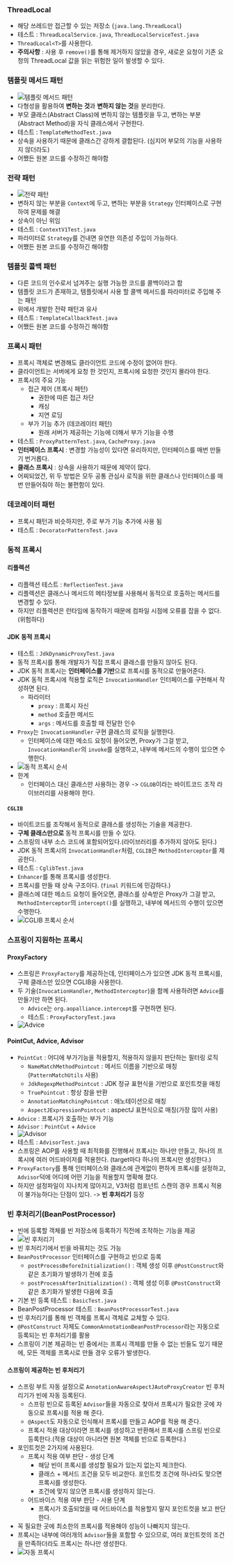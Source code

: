 ### ThreadLocal
- 해당 쓰레드만 접근할 수 있는 저장소 (`java.lang.ThreadLocal`)
- 테스트 : `ThreadLocalService.java`, `ThreadLocalServiceTest.java`
- `ThreadLocal<T>`를 사용한다.
- **주의사항** : 사용 후 `remove()`를 통해 제거하지 않았을 경우, 새로운 요청이 기존 요청의 ThreadLocal 값을 읽는 위험한 일이 발생할 수 있다.

### 템플릿 메서드 패턴
- ![템플릿 메서드 패턴](./images/image001.png)
- 다형성을 활용하여 **변하는 것**과 **변하지 않는 것**을 분리한다.
- 부모 클래스(Abstract Class)에 변하지 않는 템플릿을 두고, 변하는 부분(Abstract Method)을 자식 클래스에서 구현한다. 
- 테스트 : `TemplateMethodTest.java`
- 상속을 사용하기 때문에 클래스간 강하게 결합된다. (심지어 부모의 기능을 사용하지 않더라도)
- 어쨌든 원본 코드를 수정하긴 해야함

### 전략 패턴
- ![전략 패턴](./images/image002.png)
- 변하지 않는 부분을 `Context`에 두고, 변하는 부분을 `Strategy` 인터페이스로 구현하여 문제를 해결
- 상속이 아닌 위임
- 테스트 : `ContextV1Test.java`
- 파라미터로 `Strategy`를 건내면 유연한 의존성 주입이 가능하다.
- 어쨌든 원본 코드를 수정하긴 해야함

### 템플릿 콜백 패턴
- 다른 코드의 인수로서 넘겨주는 실행 가능한 코드를 콜백이라고 함
- 템플릿 코드가 존재하고, 템플릿에서 사용 할 콜백 메서드를 파라미터로 주입해 주는 패턴
- 위에서 개발한 전략 패턴과 유사
- 테스트 : `TemplateCallbackTest.java`
- 어쨌든 원본 코드를 수정하긴 해야함

### 프록시 패턴
- 프록시 객체로 변경해도 클라이언트 코드에 수정이 없어야 한다.
- 클라이언트는 서버에게 요청 한 것인지, 프록시에 요청한 것인지 몰라야 한다.
- 프록시의 주요 기능
  - 접근 제어 (프록시 패턴)
    - 권한에 따른 접근 차단
    - 캐싱
    - 지연 로딩
  - 부가 기능 추가 (데코레이터 패턴)
    - 원래 서버가 제공하는 기능에 더해서 부가 기능을 수행
- 테스트 : `ProxyPatternTest.java`, `CacheProxy.java`
- **인터페이스 프록시** : 변경할 가능성이 있다면 유리하지만, 인터페이스를 매번 만들기 번거롭다.
- **클래스 프록시** : 상속을 사용하기 때문에 제약이 많다.
- 어찌되었건, 위 두 방법은 모두 공통 관심사 로직을 위한 클래스나 인터페이스를 매번 만들어줘야 하는 불편함이 있다.

### 데코레이터 패턴
- 프록시 패턴과 비슷하지만, 주로 부가 기능 추가에 사용 됨
- 테스트 : `DecoratorPatternTest.java`

### 동적 프록시
#### 리플렉션
- 리플렉션 테스트 : `ReflectionTest.java`
- 리플렉션은 클래스나 메서드의 메타정보를 사용해서 동적으로 호출하는 메서드를 변경할 수 있다.
- 하지만 리플렉션은 런타임에 동작하기 때문에 컴파일 시점에 오류를 잡을 수 없다. (위험하다)

#### JDK 동적 프록시
- 테스트 : `JdkDynamicProxyTest.java`
- 동적 프록시를 통해 개발자가 직접 프록시 클래스를 만들지 않아도 된다.
- JDK 동적 프록시는 **인터페이스를 기반**으로 프록시를 동적으로 만들어준다.
- JDK 동적 프록시에 적용할 로직은 `InvocationHandler` 인터페이스를 구현해서 작성하면 된다.
  - 파라미터
    - `proxy` : 프록시 자신
    - `method` 호출한 메서드
    - `args` : 메서드를 호출할 때 전달한 인수
- `Proxy`는 `InvocationHandler` 구현 클래스의 로직을 실행한다.
  - 인터페이스에 대한 메소드 요청이 들어오면, Proxy가 그걸 받고, `InvocationHandler`의 `invoke`를 실행하고, 내부에 메서드의 수행이 있으면 수행한다.
- ![동적 프록시 순서](./images/image003.png)
- 한계
  - 인터페이스 대신 클래스만 사용하는 경우 -> `CGLOB`이라는 바이트코드 조작 라이브러리를 사용해야 한다.
#### `CGLIB`
  - 바이트코드를 조작해서 동적으로 클래스를 생성하는 기술을 제공한다.
  - **구체 클래스만으로** 동적 프록시를 만들 수 있다.
  - 스프링의 내부 소스 코드에 포함되어있다.(라이브러리를 추가하지 않아도 된다.)
  - JDK 동적 프록시의 `InvocationHandler`처럼, `CGLIB`은 `MethodInterceptor`를 제공한다.
  - 테스트 : `CglibTest.java`
  - `Enhancer`를 통해 프록시를 생성한다.
  - 프록시를 만들 때 상속 구조이다. (`final` 키워드에 민감하다.)
  - 클래스에 대한 메소드 요청이 들어오면, 클래스를 상속받은 Proxy가 그걸 받고, `MethodInterceptor`의 `intercept()`를 실행하고, 내부에 메서드의 수행이 있으면 수행한다.
  - ![CGLIB 프록시 순서](./images/image004.png)

### 스프링이 지원하는 프록시
#### ProxyFactory
  - 스프링은 `ProxyFactory`를 제공하는데, 인터페이스가 있으면 JDK 동적 프록시를, 구체 클래스만 있으면 CGLIB을 사용한다.
  - 두 기술(`InvocationHandler`, `MethodInterceptor`)을 함께 사용하려면 `Advice`를 만들기만 하면 된다.
    - `Advice`는 `org.aopalliance.intercept`를 구현하면 된다.
    - 테스트 : `ProxyFactoryTest.java`
  - ![Advice](./images/image005.png)
#### PointCut, Advice, Advisor
- `PointCut` : 어디에 부가기능을 적용할지, 적용하지 않을지 판단하는 필터링 로직
  - `NameMatchMethodPointcut` : 메서드 이름을 기반으로 매칭(`PatternMatchUtils` 사용)
  - `JdkRegexpMethodPointcut` : JDK 정규 표현식을 기반으로 포인트컷을 매칭
  - `TruePointcut` : 항상 참을 반환
  - `AnnotationMatchingPointcut` : 애노테이션으로 매칭
  - `AspectJExpressionPointcut` : aspectJ 표현식으로 매칭(가장 많이 사용)
- `Advice` : 프록시가 호출하는 부가 기능
- `Advisor` : `PointCut` + `Advice`
- ![Advisor](./images/image006.png)
- 테스트 : `AdvisorTest.java`
- 스프링은 AOP를 사용할 때 최적화를 진행해서 프록시는 하나만 만들고, 하나의 프록시에 여러 어드바이저를 적용한다. (target마다 하나의 프록시만 생성한다.)
- `ProxyFactory`를 통해 인터페이스와 클래스에 관계없이 편하게 프록시를 설정하고, `Advisor`덕에 어디에 어떤 기능을 적용할지 명확해 졌다. 
- 하지만 설정파일이 지나치게 많아지고, V3처럼 컴포넌트 스캔의 경우 프록시 적용이 불가능하다는 단점이 있다. -> **빈 후처리기** 등장

### 빈 후처리기(BeanPostProcessor)
- 빈에 등록할 객체를 빈 저장소에 등록하기 직전에 조작하는 기능을 제공
- ![빈 후처리기](./images/image007.png)
- 빈 후처리기에서 빈을 바꿔치는 것도 가능
- `BeanPostProcessor` 인터페이스를 구현하고 빈으로 등록
  - `postProcessBeforeInitialization()` : 객체 생성 이후 `@PostConstruct`와 같은 초기화가 발생하기 전에 호출
  - `postProcessAfterInitialization()` : 객체 생성 이후 `@PostConstruct`와 같은 초기화가 발생한 다음에 호출
- 기본 빈 등록 테스트 : `BasicTest.java`
- BeanPostProcessor 테스트 : `BeanPostProcessorTest.java`
- 빈 후처리기를 통해 빈 객체를 프록시 객체로 교체할 수 있다.
- `@PostConstruct` 자체도 `CommonAnnotationBeanPostProcessor`라는 자동으로 등록되는 빈 후처리기를 활용
- 스프링이 기본 제공하는 빈 중에서는 프록시 객체를 만들 수 없는 빈들도 있기 때문에, 모든 객체를 프록시로 만들 경우 오류가 발생한다.
#### 스프링이 제공하는 빈 후처리기
- 스프링 부트 자동 설정으로 `AnnotationAwareAspectJAutoProxyCreator` 빈 후처리기가 빈에 자동 등록된다.
  - 스프링 빈으로 등록된 `Advisor`들을 자동으로 찾아서 프록시가 필요한 곳에 자동으로 프록시를 적용 해 준다.
  - `@Aspect`도 자동으로 인식해서 프록시를 만들고 AOP를 적용 해 준다.
  - 프록시 적용 대상이라면 프록시를 생성하고 반환해서 프록시를 스프링 빈으로 등록한다.(적용 대상이 아니라면 원본 객체를 빈으로 등록한다.)
- 포인트컷은 2가지에 사용된다.
  - 프록시 적용 여부 판단 - 생성 단계
    - 해당 빈이 프록시를 생성할 필요가 있는지 없는지 체크한다.
    - 클래스 + 메서드 조건을 모두 비교한다. 포인트컷 조건에 하나라도 맞으면 프록시를 생성한다.
    - 조건에 맞지 않으면 프록시를 생성하지 않는다.
  - 어드바이스 적용 여부 판단 - 사용 단계
    - 프록시가 호출되었을 때 어드바이스를 적용할지 말지 포인트컷을 보고 판단한다.
- 꼭 필요한 곳에 최소한의 프록시를 적용해야 성능이 나빠지지 않는다.
- 프록시는 내부에 여러개의 `Advisor`들을 포함할 수 있으므로, 여러 포인트컷의 조건을 만족하더라도 프록시는 하나만 생성한다.
- ![자동 프록시](./images/image008.png)
